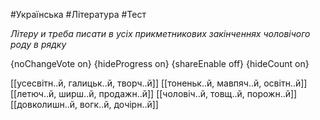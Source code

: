 #Українська #Література #Тест

*Літеру и треба писати в усіх прикметникових закінченнях чоловічого роду в рядку*

{noChangeVote on}
{hideProgress on}
{shareEnable off}
{hideCount on}

[[усесвітн..й, галицьк..й, творч..й]]
[[тоненьк..й, мавпяч..й, освітн..й]]
[[летюч..й, ширш..й, продажн..й]]
[[чоловіч..й, товщ..й, порожн..й]]
[[довколишн..й, вогк..й, дочірн..й]]
